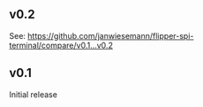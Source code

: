 ## v0.2

See: https://github.com/janwiesemann/flipper-spi-terminal/compare/v0.1...v0.2


## v0.1

Initial release

